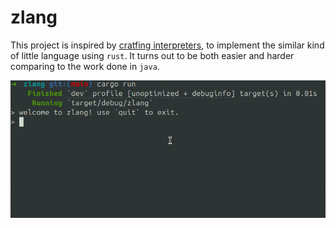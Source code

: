 # zlang

This project is inspired by [cratfing interpreters](https://craftinginterpreters.com/), to implement the similar kind of little language using `rust`. It turns out to be both easier and harder comparing to the work done in `java`. 

![screen shot](./repl-snapshot.gif)